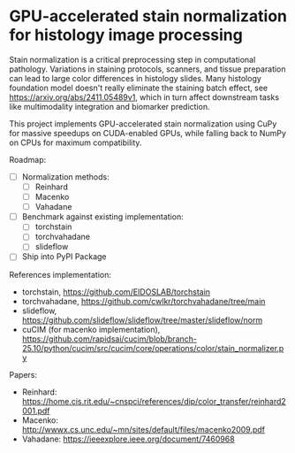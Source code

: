# GPU-accelerated stain normalization for histology image processing

Stain normalization is a critical preprocessing step in computational pathology. Variations in staining protocols, scanners, and tissue preparation can lead to large color differences in histology slides. Many histology foundation model doesn't really eliminate the staining batch effect, see https://arxiv.org/abs/2411.05489v1, which in turn affect downstream tasks like multimodality integration and biomarker prediction.

This project implements GPU-accelerated stain normalization using CuPy
for massive speedups on CUDA-enabled GPUs, while falling back to NumPy on CPUs for maximum compatibility.

Roadmap:

- [ ] Normalization methods:
    - [ ] Reinhard
    - [ ] Macenko
    - [ ] Vahadane
- [ ] Benchmark against existing implementation:
    - [ ] torchstain
    - [ ] torchvahadane
    - [ ] slideflow
- [ ] Ship into PyPI Package

References implementation:
- torchstain, https://github.com/EIDOSLAB/torchstain
- torchvahadane, https://github.com/cwlkr/torchvahadane/tree/main
- slideflow, https://github.com/slideflow/slideflow/tree/master/slideflow/norm
- cuCIM (for macenko implementation), https://github.com/rapidsai/cucim/blob/branch-25.10/python/cucim/src/cucim/core/operations/color/stain_normalizer.py

Papers:
- Reinhard: https://home.cis.rit.edu/~cnspci/references/dip/color_transfer/reinhard2001.pdf
- Macenko: http://wwwx.cs.unc.edu/~mn/sites/default/files/macenko2009.pdf
- Vahadane: https://ieeexplore.ieee.org/document/7460968
